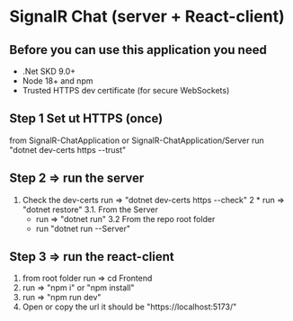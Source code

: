 # SignalR Chat (server + React-client)

## Before you can use this application you need 
 * .Net SKD 9.0+
 * Node 18+ and npm
 * Trusted HTTPS dev certificate (for secure WebSockets)

## Step 1 Set ut HTTPS (once)
from  SignalR-ChatApplication or SignalR-ChatApplication/Server 
run "dotnet dev-certs https --trust"

## Step 2 => run the server
  1. Check the dev-certs run => "dotnet dev-certs https --check"
  2 * run => "dotnet restore"
  3.1. From the Server
      * run => "dotnet run"
  3.2 From the repo root folder
      * run "dotnet run --Server"

## Step 3 => run the react-client
  1. from root folder run => cd Frontend
  2. run => "npm i" or "npm install"
  3. run => "npm run dev"
  4. Open or copy the url it should be "https://localhost:5173/"
